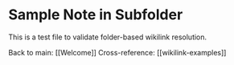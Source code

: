 # Sample Note in Subfolder

This is a test file to validate folder-based wikilink resolution.

Back to main: [[Welcome]]
Cross-reference: [[wikilink-examples]]